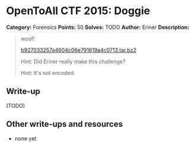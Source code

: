 # OpenToAll CTF 2015: Doggie

**Category:** Forensics
**Points:** 50
**Solves:** TODO
**Author:** Eriner
**Description:** 

> woof!
> 
> [b927033257a4604c06e791619a4c0713.tar.bz2](b927033257a4604c06e791619a4c0713.tar.bz2)
>
> Hint: Did Eriner really make this challenge?
>
> Hint: It's not encoded.

## Write-up

(TODO)

## Other write-ups and resources

* none yet
